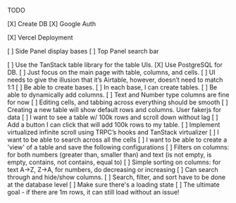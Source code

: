 TODO

[X] Create DB
[X] Google Auth

[X] Vercel Deployment

[ ] Side Panel display bases
[ ] Top Panel search bar

[ ] Use the TanStack table library for the table UIs.
[X] Use PostgreSQL for DB.
[ ] Just focus on the main page with table, columns, and cells.
[ ] UI needs to give the illusion that it’s Airtable, however, doesn’t need to match 1:1
[ ] Be able to create bases.
[ ] In each base, I can create tables.
[ ] Be able to dynamically add columns.
[ ] Text and Number type columns are fine for now
[ ] Editing cells, and tabbing across everything should be smooth
[ ] Creating a new table will show default rows and columns. User fakerjs for data
[ ] I want to see a table w/ 100k rows and scroll down without lag
[ ] Add a button I can click that will add 100k rows to my table.
[ ] Implement virtualized infinite scroll using TRPC’s hooks and TanStack virtualizer
[ ] I want to be able to search across all the cells
[ ] I want to be able to create a 'view' of a table and save the following configurations
[ ] Filters on columns: for both numbers (greater than, smaller than) and text (is not empty, is empty, contains, not contains, equal to)
[ ] Simple sorting on columns: for text A→Z, Z→A, for numbers, do decreasing or increasing
[ ] Can search through and hide/show columns.
[ ] Search, filter, and sort have to be done at the database level
[ ] Make sure there's a loading state
[ ] The ultimate goal - if there are 1m rows, it can still load without an issue!